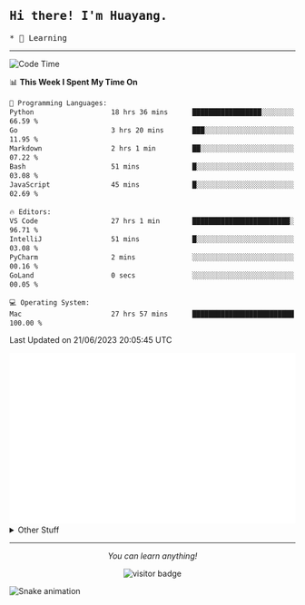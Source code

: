 <h2>
    <samp>Hi there! I'm Huayang.</samp>
</h2>
<p>
    <samp>
        * 🧐 Learning
    </samp>
</p>

<hr>

<!--START_SECTION:waka-->
![Code Time](http://img.shields.io/badge/Code%20Time-982%20hrs%2047%20mins-blue)

📊 **This Week I Spent My Time On** 

```text
💬 Programming Languages: 
Python                   18 hrs 36 mins      █████████████████░░░░░░░░   66.59 % 
Go                       3 hrs 20 mins       ███░░░░░░░░░░░░░░░░░░░░░░   11.95 % 
Markdown                 2 hrs 1 min         ██░░░░░░░░░░░░░░░░░░░░░░░   07.22 % 
Bash                     51 mins             █░░░░░░░░░░░░░░░░░░░░░░░░   03.08 % 
JavaScript               45 mins             █░░░░░░░░░░░░░░░░░░░░░░░░   02.69 % 

🔥 Editors: 
VS Code                  27 hrs 1 min        ████████████████████████░   96.71 % 
IntelliJ                 51 mins             █░░░░░░░░░░░░░░░░░░░░░░░░   03.08 % 
PyCharm                  2 mins              ░░░░░░░░░░░░░░░░░░░░░░░░░   00.16 % 
GoLand                   0 secs              ░░░░░░░░░░░░░░░░░░░░░░░░░   00.05 % 

💻 Operating System: 
Mac                      27 hrs 57 mins      █████████████████████████   100.00 % 
```


 Last Updated on 21/06/2023 20:05:45 UTC
<!--END_SECTION:waka-->

<picture>
    <img src="/github-metrics.svg" alt="github metrics" style='visibility:visible'>
</picture>

<details>
  <summary>Other Stuff</summary>
  <br />
<!--   
  <p align="left">
    <img height="180em" src="https://github-readme-streak-stats.herokuapp.com/?user=GuillaumeFalourd" />
    
  </p> -->

  * 🏆 Some GitHub statistical reports:
  
  <img width="100%" src="https://github-profile-trophy.vercel.app/?username=xmchxup&column=7">
  <p align="left">  
    <img height="180em" src="https://github-readme-stats.vercel.app/api?username=xmchxup&hide_border=true&show_icons=true&include_all_commits=true&bg_color=0,EC6C6C,FFD479,FFFC79,73FA79&theme=graywhite&locale=en" />
    <img height="180em" src="https://github-readme-stats.vercel.app/api/top-langs/?username=xmchxup&hide=css,scss,html&langs_count=8&hide_border=true&layout=compact&bg_color=0,73FA79,73FDFF,D783FF&theme=graywhite&locale=en" />
  </p>
  
  <img width="100%" src="https://github-profile-summary-cards.vercel.app/api/cards/profile-details?username=xmchxup&theme=github" />
 
</a>
</details>
<hr>
<p align="center">
    <i>You can learn anything!</i>
    <p align="center">
        <img src="https://visitor-badge.laobi.icu/badge?page_id=xmchxup" alt="visitor badge"/>       
    </p>
</p>

![Snake animation](https://github.com/XmchxUp/XmchxUp/blob/output/github-contribution-grid-snake.gif)


